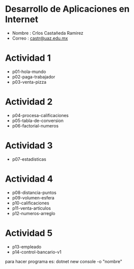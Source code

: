 # Desarrollo de Aplicaciones en Internet

- Nombre : Crlos Castañeda Ramirez
- Correo : castr@uaz.edu.mx

# Actividad 1

- p01-hola-mundo
- p02-paga-trabajador
- p03-venta-pizza

# Actividad 2

- p04-procesa-calificaciones
- p05-tabla-de-conversion
- p06-factorial-numeros

# Actividad 3
- p07-estadisticas

# Actividad 4
- p08-distancia-puntos
- p09-volumen-esfera
- p10-calificaciones
- p11-venta-articulos
- p12-numeros-arreglo

# Actividad 5

- p13-empleado
- p14-control-bancario-v1

para hacer programa es: dotnet new console -o "nombre"